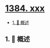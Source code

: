 # [1384. xxx](https://github.com/Tdahuyou/TNotes.leetcode/tree/main/notes/1384.%20xxx)

<!-- region:toc -->

- [1. 📝 概述](#1--概述)

<!-- endregion:toc -->

## 1. 📝 概述
